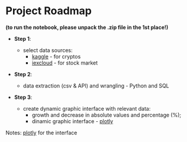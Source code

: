 # Project Roadmap

**(to run the notebook, please unpack the .zip file in the 1st place!)**
 
* **Step 1**: 
    * select data sources:
        * [kaggle](https://www.kaggle.com/tencars/392-crypto-currency-pairs-at-minute-resolution) - for cryptos  
        * [iexcloud](https://iexcloud.io/ ) - for stock market
        
* **Step 2**: 
    * data extraction (csv & API) and wrangling - Python and SQL
    
* **Step 3**: 
    * create dynamic graphic interface with relevant data:
        * growth and decrease in absolute values and percentage (%);
        * dinamic graphic interface - [plotly](https://plotly.com/python/plotly-express/) 
        
Notes: [plotly](https://plotly.com/python/plotly-express/) for the interface

